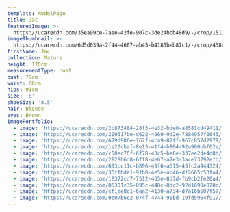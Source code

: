 ```yaml
---
template: ModelPage
title: Jac
featuredImage: >-
  https://ucarecdn.com/35ea99ce-7aee-42fe-907c-3de24bcb48d9/-/crop/1512x1467/0,235/-/preview/
imageThumbnail: >-
  https://ucarecdn.com/6d5d039a-2f44-4667-ab45-b4185beb87c1/-/crop/438x521/217,33/-/preview/
firstName: Jac
collection: Mature
height: 170cm
measurementType: bust
bust: 79cm
waist: 68cm
hips: 91cm
size: '8'
shoeSize: '8.5'
hair: Blonde
eyes: Brown
imagePortfolio:
  - image: 'https://ucarecdn.com/2b873484-28f3-4e32-bde0-a8581cd49411/'
  - image: 'https://ucarecdn.com/209517be-d622-4969-9d2e-7884957f0643/'
  - image: 'https://ucarecdn.com/679d986e-162f-4ca9-82ff-967c857d2979/'
  - image: 'https://ucarecdn.com/1a20cbaf-8e13-41f4-b804-92a900bbf62e/'
  - image: 'https://ucarecdn.com/c50ec76f-6f78-43c5-be6e-337ee2de4d8b/'
  - image: 'https://ucarecdn.com/2928b6d8-6ff8-4e67-a7e3-3ace73792efb/'
  - image: 'https://ucarecdn.com/693cc11c-b896-49f6-a615-45fc2a944324/'
  - image: 'https://ucarecdn.com/35ffbde1-9fb8-4e5e-ac46-df2665c53fa4/'
  - image: 'https://ucarecdn.com/18372cd7-7512-465e-8d7d-fb9cb2fe20a4/'
  - image: 'https://ucarecdn.com/05301c35-095c-448c-8dc2-92d1690e070c/'
  - image: 'https://ucarecdn.com/cf1ee8c1-6aa2-4130-a734-d7a16b507f57/'
  - image: 'https://ucarecdn.com/0c07b6c2-074f-4744-90bd-19fd5964f917/'
---
```


